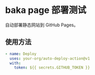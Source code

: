 # baka page 部署测试

自动部署静态网站到 GitHub Pages。

## 使用方法

```yaml
- name: Deploy
  uses: your-org/auto-deploy-action@v1
  with:
    token: ${{ secrets.GITHUB_TOKEN }}
